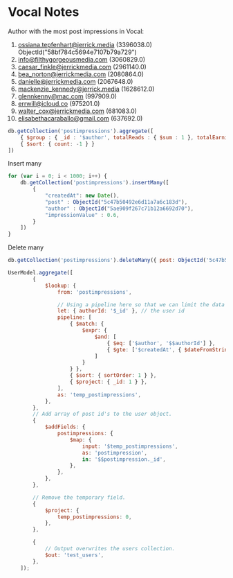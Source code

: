 # Vocal Notes

Author with the most  post impressions in Vocal:

1. ossiana.tepfenhart@jerrick.media (3396038.0) ObjectId("58bf784c5694e7107b79a729")
2. info@filthygorgeousmedia.com (3060829.0)
3. caesar_finkle@jerrickmedia.com (2961140.0)
4. bea_norton@jerrickmedia.com (2080864.0)
5. danielle@jerrickmedia.com (2067648.0)
6. mackenzie_kennedy@jerrick.media (1628612.0)
7. glennkenny@mac.com (997909.0)
8. errwill@icloud.co (975201.0)
9. walter_cox@jerrickmedia.com (681083.0)
10. elisabethacaraballo@gmail.com (637692.0)

```js
db.getCollection('postimpressions').aggregate([
    { $group : { _id : '$author', totalReads : { $sum : 1 }, totalEarnings: { $sum: '$impressionValue' } } },
    { $sort: { count: -1 } }
])
```
Insert many

```js
for (var i = 0; i < 1000; i++) {
	db.getCollection('postimpressions').insertMany([
		{
			"createdAt": new Date(),
			"post" : ObjectId("5c47b50492e6d11a7a6c183d"),
			"author" : ObjectId("5ae909f267c71b12a6692d70"),
			"impressionValue" : 0.6,
		}
	])
}
```
Delete many

```js
db.getCollection('postimpressions').deleteMany({ post: ObjectId('5c47b50492e6d11a7a6c183d')})
```

```js
UserModel.aggregate([
		{
			$lookup: {
				from: 'postimpressions',

				// Using a pipeline here so that we can limit the data to just the _ids
				let: { authorId: '$_id' }, // the user id
				pipeline: [
					{ $match: {
						$expr: {
							$and: [
								{ $eq: ['$author', '$$authorId'] },
								{ $gte: ['$createdAt', { $dateFromString: { dateString: '2019-02-20 00:00:00.000Z' } } ] },
							]
						}
					} },
					{ $sort: { sortOrder: 1 } },
					{ $project: { _id: 1 } },
				],
				as: 'temp_postimpressions',
			},
		},
		// Add array of post id's to the user object.
		{
			$addFields: {
				postimpressions: {
					$map: {
						input: '$temp_postimpressions',
						as: 'postimpression',
						in: '$$postimpression._id',
					},
				},
			},
		},

		// Remove the temporary field.
		{
			$project: {
				temp_postimpressions: 0,
			},
		},

		{
			// Output overwrites the users collection.
			$out: 'test_users',
		},
	]);
```
